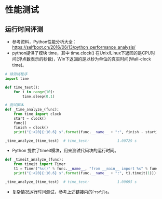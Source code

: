 # 性能测试

## 运行时间评测

- 参考资料，Python性能分析大全：<https://selfboot.cn/2016/06/13/python_performance_analysis/>
- python提供了模块 time，其中 time.clock() 在Unix/Linux下返回的是CPU时间(浮点数表示的秒数)，Win下返回的是以秒为单位的真实时间(Wall-clock time)。

~~~python
# 待测试程序
import time

def time_test():
    for i in range(10):
        time.sleep(0.1)

# 测试脚本
def _time_analyze_(func):
    from time import clock
    start = clock()
    func()
    finish = clock()
    print("{:<20}{:10.6} s".format(func.__name__ + ":", finish - start))

_time_analyze_(time_test)  # time_test:             1.00729 s
~~~

- Python 提供了timeit模块，用来测试代码块的运行时间。

~~~python
def _timeit_analyze_(func):
    from timeit import Timer
    t1 = Timer("%s()" % func.__name__, "from __main__ import %s" % func.__name__)
    print("{:<20}{:10.6} s".format(func.__name__ + ":", t1.timeit(1)))

_time_analyze_(time_test)  # time_test:             1.00695 s
~~~

- 复杂情况运行时间测试，参考上述链接内的`Profile`。
